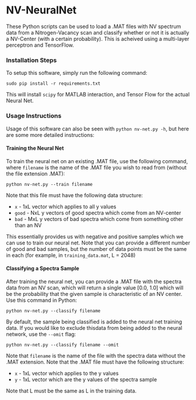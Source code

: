 # NV-NeuralNet

These Python scripts can be used to load a .MAT files with NV spectrum data from a Nitrogen-Vacancy scan and classify whether or not it is actually a NV-Center (with a certain probability). This is acheived using a multi-layer perceptron and TensorFlow.

### Installation Steps
To setup this software, simply run the following command:

```
sudo pip install -r requirements.txt
```

This will install `scipy` for MATLAB interaction, and Tensor Flow for the actual Neural Net.

### Usage Instructions
Usage of this software can also be seen with `python nv-net.py -h`, but here are some more detailed instructions:

#### Training the Neural Net
To train the neural net on an existing .MAT file, use the following command, where `filename` is the name of the .MAT file you wish to read from (without the file extension .MAT):

```
python nv-net.py --train filename
```

Note that this file must have the following data structure:

* `x` - 1xL vector which applies to all y values
* `good` - NxL y vectors of good spectra which come from an NV-center
* `bad` - MxL y vectors of bad spectra which come from something other than an NV

This essentially provides us with negative and positive samples which we can use to train our neural net. Note that you can provide a different number of good and bad samples, but the number of data points must be the same in each (for example, in `training_data.mat`, L = 2048)

#### Classifying a Spectra Sample
After training the neural net, you can provide a .MAT file with the spectra data from an NV scan, which will return a single value [0.0, 1.0] which will be the probability that the given sample is characteristic of an NV center. Use this command in Python:

```
python nv-net.py --classify filename
```

By default, the sample being classified is added to the neural net training data. If you would like to exclude thisdata from being added to the neural network, use the `--omit` flag:

```
python nv-net.py --classify filename --omit
```

Note that `filename` is the name of the file with the spectra data without the .MAT extension. Note that the .MAT file must have the following structure:

* `x` - 1xL vector which applies to the y values
* `y` - 1xL vector which are the y values of the spectra sample

Note that L must be the same as L in the training data.